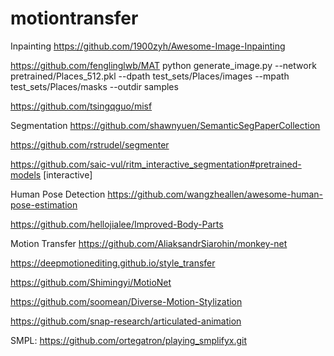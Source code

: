 # motiontransfer


Inpainting
https://github.com/1900zyh/Awesome-Image-Inpainting

https://github.com/fenglinglwb/MAT
python generate_image.py --network pretrained/Places_512.pkl --dpath test_sets/Places/images --mpath test_sets/Places/masks --outdir samples

https://github.com/tsingqguo/misf



Segmentation
https://github.com/shawnyuen/SemanticSegPaperCollection


https://github.com/rstrudel/segmenter

https://github.com/saic-vul/ritm_interactive_segmentation#pretrained-models [interactive]

Human Pose Detection
https://github.com/wangzheallen/awesome-human-pose-estimation

https://github.com/hellojialee/Improved-Body-Parts

Motion Transfer
https://github.com/AliaksandrSiarohin/monkey-net

https://deepmotionediting.github.io/style_transfer

https://github.com/Shimingyi/MotioNet

https://github.com/soomean/Diverse-Motion-Stylization

https://github.com/snap-research/articulated-animation

SMPL:
https://github.com/ortegatron/playing_smplifyx.git
